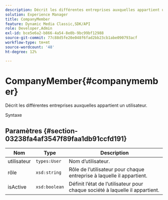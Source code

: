 ```yaml
---
description: Décrit les différentes entreprises auxquelles appartient un utilisateur.
solution: Experience Manager
title: CompanyMember
feature: Dynamic Media Classic,SDK/API
role: Developer,Admin
exl-id: bce5e6a2-b866-4a54-8e0b-9bc99bf12988
source-git-commit: 77c88d5fe20e048f6fad2bb23cb1abe090793acf
workflow-type: tm+mt
source-wordcount: '48'
ht-degree: 12%

---
```


# CompanyMember{#companymember}

Décrit les différentes entreprises auxquelles appartient un utilisateur.

Syntaxe

## Paramètres {#section-03238fa4af3547f89faa1db91ccfd191}

| Nom | Type | Description |
|---|---|---|
| utilisateur | `types:User` | Nom d’utilisateur. |
| rôle | `xsd:string` | Rôle de l’utilisateur pour chaque entreprise à laquelle il appartient. |
| isActive | `xsd:boolean` | Définit l’état de l’utilisateur pour chaque société à laquelle il appartient. |
